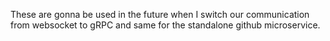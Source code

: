 These are gonna be used in the future when I switch our communication from websocket to gRPC and same for the standalone github microservice.
